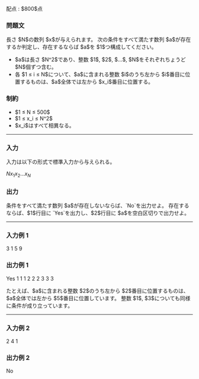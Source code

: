 
<div>

<span>

<span>

<p>
配点 : $800$点
</p>

<div>

<section>

### **問題文**

<p>
長さ $N$の数列 $x$が与えられます。
次の条件をすべて満たす数列 $a$が存在するか判定し、存在するならば $a$を $1$つ構成してください。
</p>

<ul>

<li>
$a$は長さ $N^2$であり、整数 $1$, $2$, $...$, $N$をそれぞれちょうど $N$個ずつ含む。
</li>

<li>
各 $1 ≤ i ≤ N$について、$a$に含まれる整数 $i$のうち左から $i$番目に位置するものは、$a$全体では左から $x_i$番目に位置する。
</li>

</ul>

</section>

</div>

<div>

<section>

### **制約**

<ul>

<li>
$1 ≤ N ≤ 500$
</li>

<li>
$1 ≤ x_i ≤ N^2$
</li>

<li>
$x_i$はすべて相異なる。
</li>

</ul>

</section>

</div>

---

<div>

<div>

<section>

### **入力**

<p>
入力は以下の形式で標準入力から与えられる。
</p>

<div>

$N$$x_1$$x_2$$...$$x_N$
</div>

</section>

</div>

<div>

<section>

### **出力**

<p>
条件をすべて満たす数列 $a$が存在しないならば、`No`を出力せよ。
存在するならば、$1$行目に `Yes`を出力し、$2$行目に $a$を空白区切りで出力せよ。
</p>

</section>

</div>

</div>

---

<div>

<section>

### **入力例 1**

<div>

3
1 5 9

</div>

</section>

</div>

<div>

<section>

### **出力例 1**

<div>

Yes
1 1 1 2 2 2 3 3 3

</div>

<p>
たとえば、$a$に含まれる整数 $2$のうち左から $2$番目に位置するものは、$a$全体では左から $5$番目に位置しています。
整数 $1$, $3$についても同様に条件が成り立っています。
</p>

</section>

</div>

---

<div>

<section>

### **入力例 2**

<div>

2
4 1

</div>

</section>

</div>

<div>

<section>

### **出力例 2**

<div>

No

</div>

</section>

</div>

</span>

</span>

</div>

